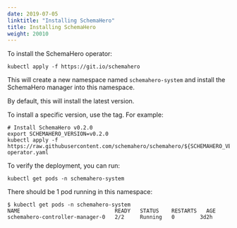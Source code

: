 ```yaml
---
date: 2019-07-05
linktitle: "Installing SchemaHero"
title: Installing SchemaHero
weight: 20010
---
```


To install the SchemaHero operator:

```shell
kubectl apply -f https://git.io/schemahero
```

This will create a new namespace named `schemahero-system` and install the SchemaHero manager into this namespace.

By default, this will install the latest version.

To install a specific version, use the tag. For example:

```shell
# Install SchemaHero v0.2.0
export SCHEMAHERO_VERSION=v0.2.0
kubectl apply -f https://raw.githubusercontent.com/schemahero/schemahero/${SCHEMAHERO_VERSION}/install/schemahero/schemahero-operator.yaml
```

To verify the deployment, you can run:

```shell
kubectl get pods -n schemahero-system
```

There should be 1 pod running in this namespace:

```shell
$ kubectl get pods -n schemahero-system
NAME                              READY   STATUS    RESTARTS   AGE
schemahero-controller-manager-0   2/2     Running   0        3d2h
```
